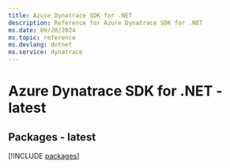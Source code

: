 ```yaml
---
title: Azure Dynatrace SDK for .NET
description: Reference for Azure Dynatrace SDK for .NET
ms.date: 09/20/2024
ms.topic: reference
ms.devlang: dotnet
ms.service: dynatrace
---
```

# Azure Dynatrace SDK for .NET - latest
## Packages - latest
[!INCLUDE [packages](dynatrace-index.md)]